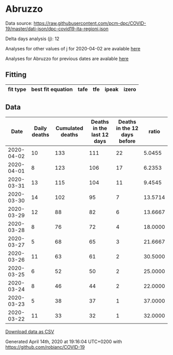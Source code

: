 # Abruzzo

Data source: https://raw.githubusercontent.com/pcm-dpc/COVID-19/master/dati-json/dpc-covid19-ita-regioni.json

Delta days analysis (j): 12

Analyses for other values of j for 2020-04-02 are avalable [here](../2020-04-02/README.md)

Analyses for Abruzzo for previous dates are avalable [here](../README.md)

## Fitting 
|fit type|best fit equation|tafe|tfe|ipeak|izero|
|-------|-----|--------|------|---|---|

## Data
|Date|Daily deaths|Cumulated deaths|Deaths in the last 12 days|Deaths in the 12 days before|ratio|
|----|----------|-----------|-------|--------------------|-----|
|2020-04-02|10|133|111|22|5.0455|
|2020-04-01|8|123|106|17|6.2353|
|2020-03-31|13|115|104|11|9.4545|
|2020-03-30|14|102|95|7|13.5714|
|2020-03-29|12|88|82|6|13.6667|
|2020-03-28|8|76|72|4|18.0000|
|2020-03-27|5|68|65|3|21.6667|
|2020-03-26|11|63|61|2|30.5000|
|2020-03-25|6|52|50|2|25.0000|
|2020-03-24|8|46|44|2|22.0000|
|2020-03-23|5|38|37|1|37.0000|
|2020-03-22|11|33|32|1|32.0000|

[Download data as CSV](COVID-19_abruzzo_j12_2020-04-02.csv)

Generated April 14th, 2020 at 19:16:04 UTC+0200 with https://github.com/robianc/COVID-19
